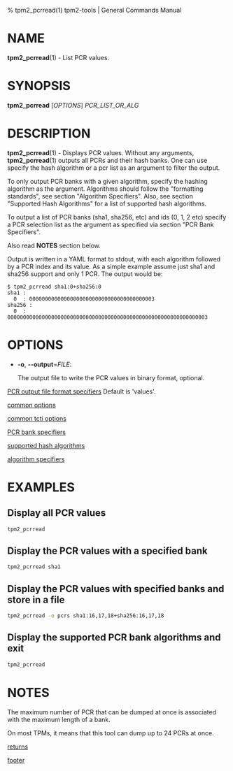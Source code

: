 % tpm2_pcrread(1) tpm2-tools | General Commands Manual

# NAME

**tpm2_pcrread**(1) - List PCR values.

# SYNOPSIS

**tpm2_pcrread** [*OPTIONS*] _PCR\_LIST\_OR\_ALG_

# DESCRIPTION

**tpm2_pcrread**(1) - Displays PCR values. Without any arguments, **tpm2_pcrread**(1)
outputs all PCRs and their hash banks. One can use specify the hash algorithm or
a pcr list as an argument to filter the output.

To only output PCR banks with a given algorithm, specify the hashing algorithm
as the argument. Algorithms should follow the "formatting standards", see section
"Algorithm Specifiers". Also, see section "Supported Hash Algorithms" for a list
of supported hash algorithms.

To output a list of PCR banks (sha1, sha256, etc) and ids (0, 1, 2 etc) specify
a PCR selection list as the argument as specified via section "PCR Bank
Specifiers".

Also read **NOTES** section below.

Output is written in a YAML format to stdout, with each algorithm followed by
a PCR index and its value. As a simple example assume just sha1 and sha256
support and only 1 PCR. The output would be:
```
$ tpm2_pcrread sha1:0+sha256:0
sha1 :
  0  : 0000000000000000000000000000000000000003
sha256 :
  0  : 0000000000000000000000000000000000000000000000000000000000000003
```

# OPTIONS

  * **-o**, **\--output**=_FILE_:

    The output file to write the PCR values in binary format, optional.

[PCR output file format specifiers](common/pcrs_format.md)
    Default is 'values'.

[common options](common/options.md)

[common tcti options](common/tcti.md)

[PCR bank specifiers](common/pcr.md)

[supported hash algorithms](common/hash.md)

[algorithm specifiers](common/alg.md)

# EXAMPLES

## Display all PCR values
```bash
tpm2_pcrread
```

## Display the PCR values with a specified bank
```bash
tpm2_pcrread sha1
```

## Display the PCR values with specified banks and store in a file
```bash
tpm2_pcrread -o pcrs sha1:16,17,18+sha256:16,17,18
```

## Display the supported PCR bank algorithms and exit
```bash
tpm2_pcrread
```

# NOTES

The maximum number of PCR that can be dumped at once is associated
with the maximum length of a bank.

On most TPMs, it means that this tool can dump up to 24 PCRs
at once.

[returns](common/returns.md)

[footer](common/footer.md)
